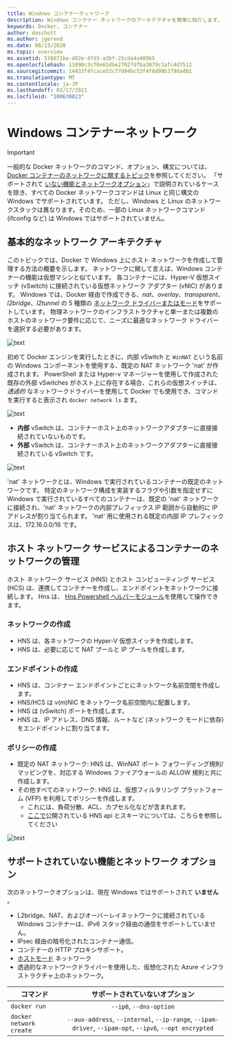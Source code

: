 ```yaml
---
title: Windows コンテナーネットワーク
description: Windows コンテナー ネットワークのアーキテクチャを簡単に紹介します。
keywords: Docker, コンテナー
author: daschott
ms.author: jgerend
ms.date: 08/13/2020
ms.topic: overview
ms.assetid: 538871ba-d02e-47d3-a3bf-25cda4a40965
ms.openlocfilehash: 11090c3cf0e61dbe27027dfba3079c1afc4d7512
ms.sourcegitcommit: 14433f4fcace52c77d94bc53f4f8d99b379dad01
ms.translationtype: MT
ms.contentlocale: ja-JP
ms.lasthandoff: 02/17/2021
ms.locfileid: "100630023"
---
```

# <a name="windows-container-networking"></a>Windows コンテナーネットワーク

>[!IMPORTANT]
>一般的な Docker ネットワークのコマンド、オプション、構文については、[Docker コンテナーのネットワークに関するトピック](https://docs.docker.com/engine/userguide/networking/)を参照してください。 「サポートされて [いない機能とネットワークオプション](#unsupported-features-and-network-options)」で説明されているケースを除き、すべての Docker ネットワークコマンドは Linux と同じ構文の Windows でサポートされています。 ただし、Windows と Linux のネットワークスタックは異なります。そのため、一部の Linux ネットワークコマンド (ifconfig など) は Windows ではサポートされていません。

## <a name="basic-networking-architecture"></a>基本的なネットワーク アーキテクチャ

このトピックでは、Docker で Windows 上にホスト ネットワークを作成して管理する方法の概要を示します。 ネットワークに関して言えば、Windows コンテナーの機能は仮想マシンと似ています。 各コンテナーには、Hyper-V 仮想スイッチ (vSwitch) に接続されている仮想ネットワーク アダプター (vNIC) があります。 Windows では、Docker 経由で作成できる、*nat*、*overlay*、*transparent*、*l2bridge*、*l2tunnel* の 5 種類の [ネットワーク ドライバーまたはモード](./network-drivers-topologies.md)をサポートしています。 物理ネットワークのインフラストラクチャと単一または複数のホストのネットワーク要件に応じて、ニーズに最適なネットワーク ドライバーを選択する必要があります。

![text](media/windowsnetworkstack-simple.png)

初めて Docker エンジンを実行したときに、内部 vSwitch と `WinNAT` という名前の Windows コンポーネントを使用する、既定の NAT ネットワーク 'nat' が作成されます。 PowerShell または Hyper-v マネージャーを使用して作成された既存の外部 vSwitches がホスト上に存在する場合、これらの仮想スイッチは、 *透過的* なネットワークドライバーを使用して Docker でも使用でき、コマンドを実行すると表示され ``docker network ls`` ます。

![text](media/docker-network-ls.png)

- **内部** vSwitch は、コンテナーホスト上のネットワークアダプターに直接接続されていないものです。
- **外部** vSwitch は、コンテナーホスト上のネットワークアダプターに直接接続されている vSwitch です。

![text](media/get-vmswitch.png)

'nat' ネットワークとは、Windows で実行されているコンテナーの既定のネットワークです。 特定のネットワーク構成を実装するフラグや引数を指定せずに Windows で実行されているすべてのコンテナーは、既定の 'nat' ネットワークに接続され、'nat' ネットワークの内部プレフィックス IP 範囲から自動的に IP アドレスが割り当てられます。 'nat' 用に使用される既定の内部 IP プレフィックスは、172.16.0.0/16 です。

## <a name="container-network-management-with-host-network-service"></a>ホスト ネットワーク サービスによるコンテナーのネットワークの管理

ホスト ネットワーク サービス (HNS) とホスト コンピューティング サービス (HCS) は、連携してコンテナーを作成し、エンドポイントをネットワークに接続します。 Hns は、 [Hns Powershell ヘルパーモジュール](https://www.powershellgallery.com/packages/HNS)を使用して操作できます。

### <a name="network-creation"></a>ネットワークの作成

- HNS は、各ネットワークの Hyper-V 仮想スイッチを作成します。
- HNS は、必要に応じて NAT プールと IP プールを作成します。

### <a name="endpoint-creation"></a>エンドポイントの作成

- HNS は、コンテナー エンドポイントごとにネットワーク名前空間を作成します。
- HNS/HCS は v(m)NIC をネットワーク名前空間内に配置します。
- HNS は (vSwitch) ポートを作成します。
- HNS は、IP アドレス、DNS 情報、ルートなど (ネットワーク モードに依存) をエンドポイントに割り当てます。

### <a name="policy-creation"></a>ポリシーの作成

- 既定の NAT ネットワーク: HNS は、WinNAT ポート フォワーディング規則/マッピングを、対応する Windows ファイアウォールの ALLOW 規則と共に作成します。
- その他すべてのネットワーク: HNS は、仮想フィルタリング プラットフォーム (VFP) を利用してポリシーを作成します。
    - これには、負荷分散、ACL、カプセル化などが含まれます。
    - [ここで](/windows-server/networking/technologies/hcn/hcn-top)公開されている HNS api とスキーマについては、こちらを参照してください

![text](media/HNS-Management-Stack.png)

## <a name="unsupported-features-and-network-options"></a>サポートされていない機能とネットワーク オプション

次のネットワークオプションは、現在 Windows ではサポートされて **いません** 。

- L2bridge、NAT、およびオーバーレイネットワークに接続されている Windows コンテナーは、IPv6 スタック経由の通信をサポートしていません。
- IPsec 経由の暗号化されたコンテナー通信。
- コンテナーの HTTP プロキシサポート。
- [ホストモード](https://docs.docker.com/ee/ucp/interlock/config/host-mode-networking/) ネットワーク
- 透過的なネットワークドライバーを使用した、仮想化された Azure インフラストラクチャ上のネットワーク。

| コマンド        | サポートされていないオプション   |
|---------------|:--------------------:|
| ``docker run``|   ``--ip6``, ``--dns-option`` |
| ``docker network create``| ``--aux-address``, ``--internal``, ``--ip-range``, ``--ipam-driver``, ``--ipam-opt``, ``--ipv6``, ``--opt encrypted`` |
